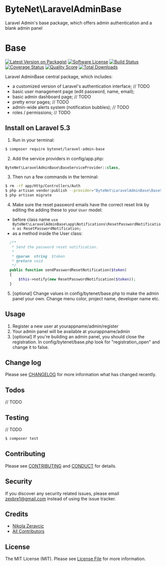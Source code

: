 # ByteNet\LaravelAdminBase
Laravel Admin's base package, which offers admin authentication and a blank admin panel

# Base

[![Latest Version on Packagist][ico-version]][link-packagist]
[![Software License][ico-license]](LICENSE.md)
[![Build Status][ico-travis]][link-travis]
[![Coverage Status][ico-scrutinizer]][link-scrutinizer]
[![Quality Score][ico-code-quality]][link-code-quality]
[![Total Downloads][ico-downloads]][link-downloads]

Laravel AdminBase central package, which includes:
- a customized version of Laravel's authentication interface; // TODO
- basic user management page (edit password, name, email);
- basic admin dashboard page; // TODO
- pretty error pages; // TODO
- admin-wide alerts system (notification bubbles); // TODO
- roles / permissions; // TODO

## Install on Laravel 5.3

1) Run in your terminal:

``` bash
$ composer require bytenet/laravel-admin-base
```

2) Add the service providers in config/app.php:
``` php
ByteNet\LaravelAdminBase\BaseServiceProvider::class,
```

3) Then run a few commands in the terminal:
``` bash
$ rm -rf app/Http/Controllers/Auth
$ php artisan vendor:publish --provider="ByteNet\LaravelAdminBase\BaseServiceProvider"
$ php artisan migrate
```

4) Make sure the reset password emails have the correct reset link by editing the adding these to your ```User``` model:
- before class name ```use ByteNet\LaravelAdminBase\app\Notifications\ResetPasswordNotification as ResetPasswordNotification;```
- as a method inside the User class:
``` php
  /**
   * Send the password reset notification.
   *
   * @param  string  $token
   * @return void
   */
  public function sendPasswordResetNotification($token)
  {
      $this->notify(new ResetPasswordNotification($token));
  }
```

5) [optional] Change values in config/bytenet/base.php to make the admin panel your own. Change menu color, project name, developer name etc.

## Usage 

1. Register a new user at yourappname/admin/register
2. Your admin panel will be available at yourappname/admin
3. [optional] If you're building an admin panel, you should close the registration. In config/bytenet/base.php look for "registration_open" and change it to false.

## Change log

Please see [CHANGELOG](CHANGELOG.md) for more information what has changed recently.

## Todos

// TODO

## Testing

// TODO

``` bash
$ composer test
```

## Contributing

Please see [CONTRIBUTING](CONTRIBUTING.md) and [CONDUCT](CONDUCT.md) for details.

## Security

If you discover any security related issues, please email zexbre1@gmail.com instead of using the issue tracker.

## Credits

- [Nikola Zeravcic][link-author]
- [All Contributors][link-contributors]

## License

The MIT License (MIT). Please see [License File](LICENSE.md) for more information.

[ico-version]: https://img.shields.io/packagist/v/bytenet/laravel-admin-base.svg?style=flat-square
[ico-license]: https://img.shields.io/github/license/mashape/apistatus.svg?style=flat-square
[ico-travis]: https://img.shields.io/travis/ByteNet-Serbia/laravel-admin-base.svg?style=flat-square
[ico-scrutinizer]: https://img.shields.io/scrutinizer/coverage/g/bytenet/laravel-admin-base.svg?style=flat-square
[ico-code-quality]: https://img.shields.io/scrutinizer/g/bytenet/base.svg?style=flat-square
[ico-downloads]: https://img.shields.io/packagist/dt/bytenet/laravel-admin-base.svg?style=flat-square

[link-packagist]: https://packagist.org/packages/bytenet/laravel-admin-base
[link-travis]: https://travis-ci.org/ByteNet-Serbia/laravel-admin-base
[link-scrutinizer]: https://scrutinizer-ci.com/g/bytenet/laravel-admin-base/code-structure
[link-code-quality]: https://scrutinizer-ci.com/g/bytenet/laravel-admin-base
[link-downloads]: https://packagist.org/packages/bytenet/laravel-admin-base
[link-author]: https://github.com/zeravcic
[link-contributors]: ../../contributors
